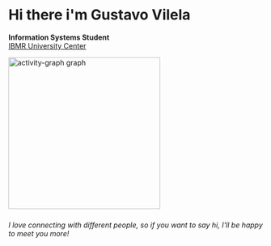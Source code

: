 # Hi there i'm Gustavo Vilela

**Information Systems Student**  
[IBMR University Center](https://landing.ibmr.br/curso-superior/?utm_source=search&utm_medium=cpc&utm_campaign=IBMR|GRAD|TODOS|INSTITUCIONAL-251|02|05|01|02|&utm_term=cpc&utm_content=UNIFICADA&gad_source=1&gclid=Cj0KCQiArby5BhCDARIsAIJvjIRikGBcO24VcVZ_V_DyfOw6BIDzDjaZfsW0w6SvHvaB6ObgDElM8BUaAmaEEALw_wcB)   


<div align="left">
  <img src="https://github-readme-activity-graph.vercel.app/graph?username=gustavo-bercacollo&radius=16&theme=chartreuse-dark&area=true&order=5&hide_border=false&hide_title=false&title_color=29903b&color=29903b&bg_color=182725" height="300" alt="activity-graph graph"  />
</div>

###

*I love connecting with different people, so if you want to say hi, I'll be happy to meet you more!* 


